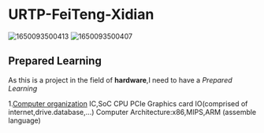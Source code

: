 # URTP-FeiTeng-Xidian
![1650093500413](https://user-images.githubusercontent.com/94885426/163666367-e095df95-682e-4424-bde6-e28f776d9a0f.jpg)
![1650093500407](https://user-images.githubusercontent.com/94885426/163666370-b804d586-ecc9-4cba-9d70-1b3bbaf3da00.jpg)

## Prepared Learning
As this is a project in the field of **hardware**,I need to have a _Prepared Learning_

1.[Computer organization](https://www.coursera.org/learn/jisuanji-zucheng?)
  IC,SoC
  CPU
  PCIe Graphics card
  IO(comprised of internet,drive.database,...)
  Computer Architecture:x86,MIPS,ARM (assemble language)

